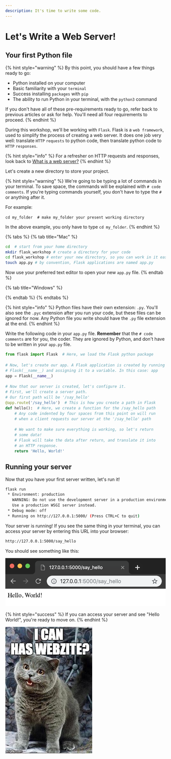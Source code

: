 ```yaml
---
description: It's time to write some code.
---
```


# Let's Write a Web Server!

## Your first Python file

{% hint style="warning" %}
By this point, you should have a few things ready to go:

* Python installed on your computer
* Basic familiarity with your `terminal`
* Success installing `packages` with `pip`
* The ability to run Python in your terminal, with the `python3` command

If you don't have all of these pre-requirements ready to go, refer back to previous articles or ask for help. You'll need all four requirements to proceed.
{% endhint %}

During this workshop, we'll be working with `Flask`. Flask is a `web framework`, used to simplify the process of creating a web server. It does one job very well: translate `HTTP` `requests` to python code, then translate python code to `HTTP` `responses`.

{% hint style="info" %}
For a refresher on HTTP requests and responses, look back to [What is a web server?](../hello-world/what-is-a-web-server.md)
{% endhint %}

Let's create a new directory to store your project.

{% hint style="warning" %}
We're going to be typing a lot of commands in your terminal. To save space, the commands will be explained with `# code comments`. If you're typing commands yourself, you don't have to type the `#` or anything after it.

For example:

`cd my_folder  # make my_folder your present working directory`

In the above example, you only have to type `cd my_folder`.
{% endhint %}

{% tabs %}
{% tab title="Mac" %}


```bash
cd  # start from your home directory
mkdir flask_workshop # create a directory for your code
cd flask_workshop # enter your new directory, so you can work in it easily
touch app.py # by convention, Flask applications are named app.py
```

Now use your preferred text editor to open your new `app.py` file.
{% endtab %}

{% tab title="Windows" %}

{% endtab %}
{% endtabs %}

{% hint style="info" %}
Python files have their own extension: `.py`. You'll also see the `.pyc` extension after you run your code, but these files can be ignored for now. Any Python file you write should have the `.py` file extension at the end.
{% endhint %}

Write the following code in your `app.py` file. **Remember** that the `# code comments` are for you, the coder. They are ignored by Python, and don't have to be written in your `app.py` file.

```python
from flask import Flask  # Here, we load the Flask python package

# Now, let's create our app. A Flask application is created by running
# Flask(__name__) and assigning it to a variable. In this case: app
app = Flask(__name__)

# Now that our server is created, let's configure it.
# First, we'll create a server path.
# Our first path will be '/say_hello'
@app.route('/say_hello')  # This is how you create a path in Flask
def hello():  # Here, we create a function for the /say_hello path
    # Any code indented by four spaces from this point on will run
    # when a client requests our server at the '/say_hello' path

    # We want to make sure everything is working, so let's return
    # some data!
    # Flask will take the data after return, and translate it into
    # an HTTP response.
    return 'Hello, World!'
```

## Running your server

Now that you have your first server written, let's run it!

```bash
flask run
 * Environment: production
   WARNING: Do not use the development server in a production environment.
   Use a production WSGI server instead.
 * Debug mode: off
 * Running on http://127.0.0.1:5000/ (Press CTRL+C to quit)
```

Your server is running! If you see the same thing in your terminal, you can access your server by entering this URL into your browser: 

```bash
http://127.0.0.1:5000/say_hello
```

You should see something like this:

![](../.gitbook/assets/image%20%285%29.png)

{% hint style="success" %}
If you can access your server and see "Hello World!", you're ready to move on.
{% endhint %}

![Yes, you can!](../.gitbook/assets/image%20%284%29.png)

